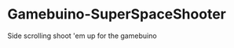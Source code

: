 Gamebuino-SuperSpaceShooter
===========================

Side scrolling shoot 'em up for the gamebuino
